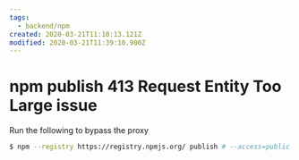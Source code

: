 ```yaml
---
tags:
  - backend/npm
created: 2020-03-21T11:18:13.121Z
modified: 2020-03-21T11:39:10.900Z
---
```


# npm publish 413 Request Entity Too Large issue

Run the following to bypass the proxy

```bash
$ npm --registry https://registry.npmjs.org/ publish # --access=public
```
